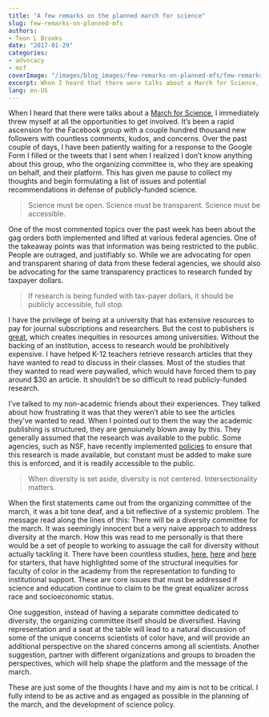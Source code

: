 ```yaml
---
title: "A few remarks on the planned march for science"
slug: few-remarks-on-planned-mfs
authors:
- Teon L Brooks
date: "2017-01-29"
categories:
- advocacy
- msf
coverImage: "/images/blog_images/few-remarks-on-planned-mfs/few-remarks-on-planned-mfs.png"
excerpt: When I heard that there were talks about a March for Science, I immediately threw myself at all the opportunities to get involved.
lang: en-US
---
```


When I heard that there were talks about a [March for Science](https://www.facebook.com/marchforscience/), I immediately threw myself at all the opportunities to get involved. It’s been a rapid ascension for the Facebook group with a couple hundred thousand new followers with countless comments, kudos, and concerns. Over the past couple of days, I have been patiently waiting for a response to the Google Form I filled or the tweets that I sent when I realized I don’t know anything about this group, who the organizing committee is, who they are speaking on behalf, and their platform. This has given me pause to collect my thoughts and begin formulating a list of issues and potential recommendations in defense of publicly-funded science.

> Science must be open. Science must be transparent. Science must be accessible.

One of the most commented topics over the past week has been about the gag orders both implemented and lifted at various federal agencies. One of the takeaway points was that information was being restricted to the public. People are outraged, and justifiably so. While we are advocating for open and transparent sharing of data from these federal agencies, we should also be advocating for the same transparency practices to research funded by taxpayer dollars.

> If research is being funded with tax-payer dollars, it should be publicly accessible, full stop.

I have the privilege of being at a university that has extensive resources to pay for journal subscriptions and researchers. But the cost to publishers is [great](http://www.sciencemag.org/news/2014/06/how-much-did-your-university-pay-your-journals), which creates inequities in resources among universities. Without the backing of an institution, access to research would be prohibitively expensive. I have helped K-12 teachers retrieve research articles that they have wanted to read to discuss in their classes. Most of the studies that they wanted to read were paywalled, which would have forced them to pay around $30 an article. It shouldn’t be so difficult to read publicly-funded research.

I’ve talked to my non-academic friends about their experiences. They talked about how frustrating it was that they weren’t able to see the articles they’ve wanted to read. When I pointed out to them the way the academic publishing is structured, they are genuiunely blown away by this. They generally assumed that the research was available to the public. Some agencies, such as NSF, have recently implemented [policies](https://www.nsf.gov/pubs/2016/nsf16009/nsf16009.jsp) to ensure that this research is made available, but constant must be added to make sure this is enforced, and it is readily accessible to the public.

> When diversity is set aside, diversity is not centered. Intersectionality matters.

When the first statements came out from the organizing committee of the march, it was a bit tone deaf, and a bit reflective of a systemic problem. The message read along the lines of this: There will be a diversity committee for the march. It was seemingly innocent but a very naive approach to address diversity at the march. How this was read to me personally is that there would be a set of people to working to assuage the call for diversity without actually tackling it. There have been countless studies, [here](https://dl.dropboxusercontent.com/u/9930067/The%20Invisible%20Labor%20of%20Minority%20Professors%20-%20The%20Chronicle%20of%20Higher%20Education.pdf), [here](http://journals.plos.org/plosone/article?id=10.1371/journal.pone.0114736) and [here](http://www.nature.com/news/2011/110818/full/news.2011.485.html) for starters, that have highlighted some of the structural inequities for faculty of color in the academy from the representation to funding to institutional support. These are core issues that must be addressed if science and education continue to claim to be the great equalizer across race and socioeconomic status.

One suggestion, instead of having a separate committee dedicated to diversity, the organizing committee itself should be diversified. Having representation and a seat at the table will lead to a natural discussion of some of the unique concerns scientists of color have, and will provide an additional perspective on the shared concerns among all scientists. Another suggestion, partner with different organizations and groups to broaden the perspectives, which will help shape the platform and the message of the march.

These are just some of the thoughts I have and my aim is not to be critical. I fully intend to be as active and as engaged as possible in the planning of the march, and the development of science policy.
